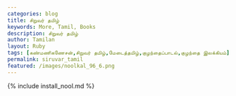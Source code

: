 ```yaml
---  
categories: blog  
title: சிறுவர் தமிழ்
keywords: More, Tamil, Books  
description: சிறுவர் தமிழ்
author: Tamilan  
layout: Ruby  
tags: [கண்மணிகணேசன்,சிறுவர் தமிழ்,மேடைத்தமிழ்,குழந்தைப்பாடல்,குழந்தை இலக்கியம்]
permalink: siruvar_tamil  
featured: /images/noolkal_96_6.png  
---  
```

{% include install_nool.md %} 

